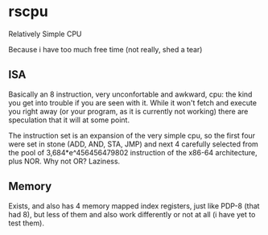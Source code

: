 # rscpu
Relatively Simple CPU

Because i have too much free time (not really, shed a tear)

## ISA
Basically an 8 instruction, very unconfortable and awkward, cpu: the kind you get into trouble if you are seen with it. While it won't fetch and execute you right away (or your program, as it is currently not working) there are speculation that it will at some point.

The instruction set is an expansion of the very simple cpu, so the first four were set in stone (ADD, AND, STA, JMP) and next 4 carefully selected from the pool of 3,684*e^456456479802 instruction of the x86-64 architecture, plus NOR. Why not OR? Laziness.

## Memory
Exists, and also has 4 memory mapped index registers, just like PDP-8 (that had 8), but less of them and also work differently or not at all (i have yet to test them).
